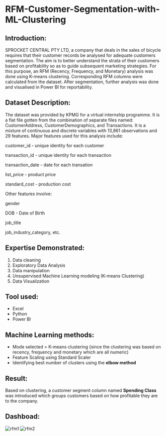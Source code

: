 # RFM-Customer-Segmentation-with-ML-Clustering

## Introduction: 
SPROCKET CENTRAL PTY LTD, a company that deals in the sales of bicycle requires that their customer records be analysed for adequate customers segmentation. The aim is to better understand the strata of their customers based on profitability so as to guide subsequent marketing strategies. For this purpose, an RFM (Recency, Frequency, and Monetary) analysis was done using K-means clustering. Corresponding RFM columns were calculated from the dataset. After segmentation, further analysis was done and visualised in Power BI for reportability.

## Dataset Description:
The dataset was provided by KPMG for a virtual internship programme. It is a flat file gotten from the combination of separate files named: CustomerAddress, CustomerDemographics, and Transactions. It is a mixture of continuous and discrete variables with 13,861 observations and 29 features. Major features used for this analysis include: 

customer_id - unique identity for each customer

transaction_id - unique identity for each transaction

transaction_date - date for each transation

list_price - product price

standard_cost - production cost

Other features involve:

gender

DOB - Date of Birth

job_title

job_industry_category, etc.

## Expertise Demonstrated:

1. Data cleaning
2. Exploratory Data Analysis
3. Data manipulation
4. Unsupervised Machine Learning modeling (K-means Clustering)
5. Data Visualization

## Tool used:
* Excel
* Python
* Power BI

## Machine Learning methods:
* Mode selected = K-means clustering (since the clustering was based on recency, frequency and monetary which are all numeric)
* Feature Scaling using Standard Scaler
* Identifying best number of clusters using the **elbow method** 

## Result:
Based on clustering, a customer segment column named **Spending Class** was introduced which groups customers based on how profitable they are to the company.

## Dashboad:
![rfm1](https://github.com/user-attachments/assets/2166c38d-91b5-40de-b7a6-0104fbd52f44)
![rfm2](https://github.com/user-attachments/assets/e7267d4c-0b0f-4cec-b37b-838152ace8d0)


